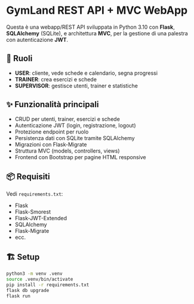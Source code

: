 # GymLand REST API + MVC WebApp

Questa è una webapp/REST API sviluppata in Python 3.10 con **Flask**, **SQLAlchemy** (SQLite), e architettura **MVC**, per la gestione di una palestra con autenticazione **JWT**.

## 🚀 Ruoli
- **USER**: cliente, vede schede e calendario, segna progressi
- **TRAINER**: crea esercizi e schede
- **SUPERVISOR**: gestisce utenti, trainer e statistiche

## ✨ Funzionalità principali
- CRUD per utenti, trainer, esercizi e schede
- Autenticazione JWT (login, registrazione, logout)
- Protezione endpoint per ruolo
- Persistenza dati con SQLite tramite SQLAlchemy
- Migrazioni con Flask-Migrate
- Struttura MVC (models, controllers, views)
- Frontend con Bootstrap per pagine HTML responsive

## 📦 Requisiti
Vedi `requirements.txt`:
- Flask
- Flask-Smorest
- Flask-JWT-Extended
- SQLAlchemy
- Flask-Migrate
- ecc.

## 🏗️ Setup
```sh
python3 -m venv .venv
source .venv/bin/activate
pip install -r requirements.txt
flask db upgrade
flask run
